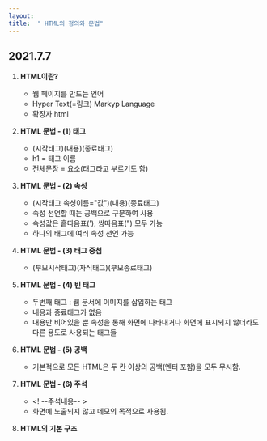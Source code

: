 ```yaml
---
layout: 
title:  " HTML의 정의와 문법"
---
```


## 2021.7.7



1. **HTML이란?**

   - 웹 페이지를 만드는 언어
   - Hyper Text(=링크) Markyp Language
   - 확장자 html

     

2. **HTML 문법 - (1) 태그**
   <script src="https://gist.github.com/Chaewon14/42924635fc56525342229f6b405857e9.js"></script>
   
   - (시작태그)(내용)(종료태그)
   - h1 = 태그 이름
   - 전체문장 = 요소(태그라고 부르기도 함)

   

3. **HTML 문법 - (2) 속성**
   <script src="https://gist.github.com/Chaewon14/b18a9b2033ce0574b083f9feab23f864.js"></script>
  
   - (시작태그 속성이름="값")(내용)(종료태그)
   - 속성 선언할 때는 공백으로 구분하여 사용
   - 속성값은 홑따옴표('), 쌍따옴표(") 모두 가능
   - 하나의 태그에 여러 속성 선언 가능

   

4. **HTML 문법 - (3) 태그 중첩**
    <script src="https://gist.github.com/Chaewon14/96fe4aebaccf332de60560f7b6dadbd9.js"></script>
    
   - (부모시작태그)(자식태그)(부모종료태그)

   

5. **HTML 문법 - (4) 빈 태그**
    <script src="https://gist.github.com/Chaewon14/fd32de257c2af936400d44b200e29630.js"></script>
    
   - 두번째 태그 : 웹 문서에 이미지를 삽입하는 태그
   - 내용과 종료태그가 없음
   - 내용만 비어있을 뿐 속성을 통해 화면에 나타내거나 화면에 표시되지 않더라도 다른 용도로 사용되는 태그들

     

6. **HTML 문법 - (5) 공백**

   - 기본적으로 모든 HTML은 두 칸 이상의 공백(엔터 포함)을 모두 무시함.

     

7. **HTML 문법 - (6) 주석**

   - <! --주석내용-- >
   - 화면에 노출되지 않고 메모의 목적으로 사용됨.

     

8. **HTML의 기본 구조**
   <script src="https://gist.github.com/Chaewon14/6e581ecaf354e24b45a2a49327a5d31b.js"></script>


   

